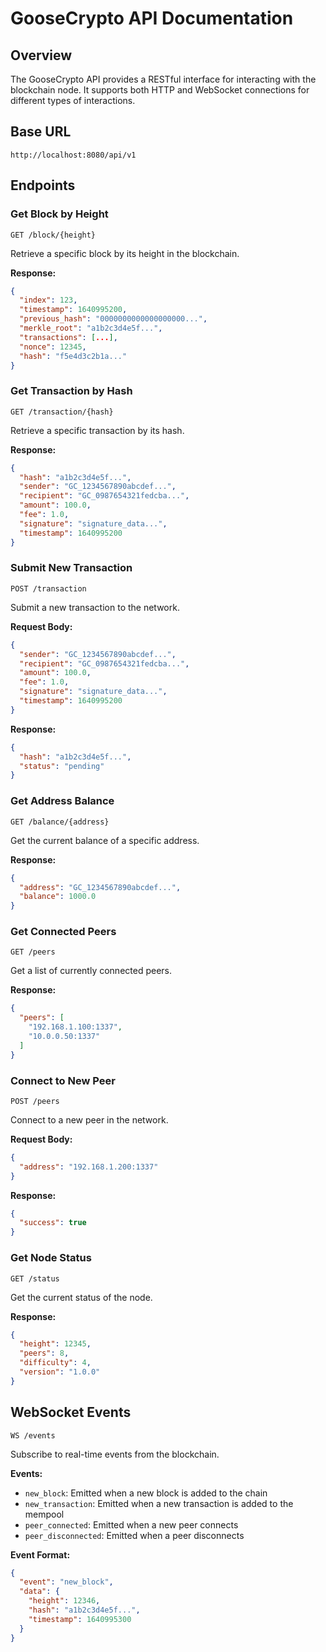 # GooseCrypto API Documentation

## Overview

The GooseCrypto API provides a RESTful interface for interacting with the blockchain node. It supports both HTTP and WebSocket connections for different types of interactions.

## Base URL

```
http://localhost:8080/api/v1
```

## Endpoints

### Get Block by Height

```
GET /block/{height}
```

Retrieve a specific block by its height in the blockchain.

**Response:**
```json
{
  "index": 123,
  "timestamp": 1640995200,
  "previous_hash": "0000000000000000000...",
  "merkle_root": "a1b2c3d4e5f...",
  "transactions": [...],
  "nonce": 12345,
  "hash": "f5e4d3c2b1a..."
}
```

### Get Transaction by Hash

```
GET /transaction/{hash}
```

Retrieve a specific transaction by its hash.

**Response:**
```json
{
  "hash": "a1b2c3d4e5f...",
  "sender": "GC_1234567890abcdef...",
  "recipient": "GC_0987654321fedcba...",
  "amount": 100.0,
  "fee": 1.0,
  "signature": "signature_data...",
  "timestamp": 1640995200
}
```

### Submit New Transaction

```
POST /transaction
```

Submit a new transaction to the network.

**Request Body:**
```json
{
  "sender": "GC_1234567890abcdef...",
  "recipient": "GC_0987654321fedcba...",
  "amount": 100.0,
  "fee": 1.0,
  "signature": "signature_data...",
  "timestamp": 1640995200
}
```

**Response:**
```json
{
  "hash": "a1b2c3d4e5f...",
  "status": "pending"
}
```

### Get Address Balance

```
GET /balance/{address}
```

Get the current balance of a specific address.

**Response:**
```json
{
  "address": "GC_1234567890abcdef...",
  "balance": 1000.0
}
```

### Get Connected Peers

```
GET /peers
```

Get a list of currently connected peers.

**Response:**
```json
{
  "peers": [
    "192.168.1.100:1337",
    "10.0.0.50:1337"
  ]
}
```

### Connect to New Peer

```
POST /peers
```

Connect to a new peer in the network.

**Request Body:**
```json
{
  "address": "192.168.1.200:1337"
}
```

**Response:**
```json
{
  "success": true
}
```

### Get Node Status

```
GET /status
```

Get the current status of the node.

**Response:**
```json
{
  "height": 12345,
  "peers": 8,
  "difficulty": 4,
  "version": "1.0.0"
}
```

## WebSocket Events

```
WS /events
```

Subscribe to real-time events from the blockchain.

**Events:**
- `new_block`: Emitted when a new block is added to the chain
- `new_transaction`: Emitted when a new transaction is added to the mempool
- `peer_connected`: Emitted when a new peer connects
- `peer_disconnected`: Emitted when a peer disconnects

**Event Format:**
```json
{
  "event": "new_block",
  "data": {
    "height": 12346,
    "hash": "a1b2c3d4e5f...",
    "timestamp": 1640995300
  }
}
```
